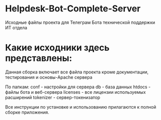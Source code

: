 # Helpdesk-Bot-Complete-Server
Исходные файлы проекта для Телеграм Бота технической поддержки ИТ отдела

# Какие исходники здесь представлены:
Данная сборка включает все файла проекта кроме документации, тестирования и основы-Apache сервера

По папкам:
conf - настройки для сервера
db - база данных
htdocs - файлы бота и веб-сервера
licenses - все лицензии используемых расширений
tokenizer - сервер-токенизатор

Все инструкции по установке и использованию прилагаются к полной сборке приложения.
